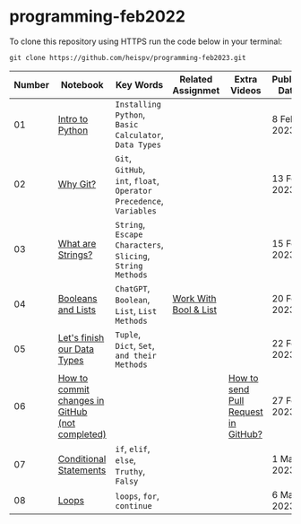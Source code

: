 # programming-feb2022

To clone this repository using HTTPS run the code below in your terminal:
```
git clone https://github.com/heispv/programming-feb2023.git
```


| Number | Notebook | Key Words | Related Assignmet | Extra Videos | Publish Date |
| ----- |  ----- |  ----- |  ----- |  ----- |  ----- |
| 01 | [Intro to Python](https://github.com/heispv/programming-feb2023/blob/master/01_programming.ipynb) | `Installing Python`, `Basic Calculator`, `Data Types` | | | 8 Feb 2023 |
| 02 | [Why Git?](https://github.com/heispv/programming-feb2023/blob/master/02_programming.ipynb) | `Git`, `GitHub`, `int`, `float`, `Operator Precedence`, `Variables` | | | 13 Feb 2023 |
| 03 | [What are Strings?](https://github.com/heispv/programming-feb2023/blob/master/03_programming.ipynb) | `String`, `Escape Characters`, `Slicing`, `String Methods` | | | 15 Feb 2023 |
| 04 | [Booleans and Lists](https://github.com/heispv/programming-feb2023/blob/master/04_programming.ipynb) | `ChatGPT`, `Boolean`, `List`, `List Methods` | [Work With Bool & List](https://github.com/heispv/programming-feb2023/blob/master/04_programming_exercise.ipynb) | | 20 Feb 2023 |
| 05 | [Let's finish our Data Types](https://github.com/heispv/programming-feb2023/blob/master/05_programming.ipynb) | `Tuple`, `Dict`, `Set`, `and their Methods` | | | 22 Feb 2023 |
| 06 | [How to commit changes in GitHub (not completed)](https://github.com/heispv/programming-feb2023/blob/master/05_programming.ipynb) |  |  | [How to send Pull Request in GitHub?](https://drive.google.com/file/d/1M_M3X3apYGLUWl_faD_q4glph-GCeBMO/view) | 27 Feb 2023 | 
| 07 | [Conditional Statements](https://github.com/heispv/programming-feb2023/blob/master/07_programming.ipynb) | `if`, `elif`, `else`, `Truthy`, `Falsy` |  |  | 1 Mar 2023 |
| 08 | [Loops](https://github.com/heispv/programming-feb2023/blob/master/08_programming.ipynb) | `loops`, `for`, `continue` |  |  | 6 Mar 2023 |
